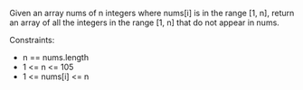 Given an array nums of n integers where nums[i] is in the range [1, n], return an array of all the integers in the range [1, n] that do not appear in nums.

 Constraints:

- n == nums.length
- 1 <= n <= 105
- 1 <= nums[i] <= n
